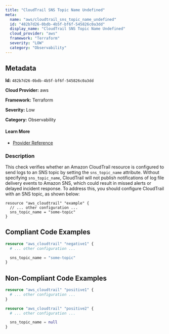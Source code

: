 ```yaml
---
title: "CloudTrail SNS Topic Name Undefined"
meta:
  name: "aws/cloudtrail_sns_topic_name_undefined"
  id: "482b7d26-0bdb-4b5f-bf6f-545826c0a3dd"
  display_name: "CloudTrail SNS Topic Name Undefined"
  cloud_provider: "aws"
  framework: "Terraform"
  severity: "LOW"
  category: "Observability"
---
```

## Metadata

**Id:** `482b7d26-0bdb-4b5f-bf6f-545826c0a3dd`

**Cloud Provider:** aws

**Framework:** Terraform

**Severity:** Low

**Category:** Observability

#### Learn More

 - [Provider Reference](https://registry.terraform.io/providers/hashicorp/aws/latest/docs/resources/cloudtrail)

### Description

 This check verifies whether an Amazon CloudTrail resource is configured to send logs to an SNS topic by setting the `sns_topic_name` attribute. Without specifying `sns_topic_name`, CloudTrail will not publish notifications of log file delivery events to Amazon SNS, which could result in missed alerts or delayed incident response. To address this, you should configure CloudTrail with an SNS topic, as shown below:

```
resource "aws_cloudtrail" "example" {
  // ... other configuration ...
  sns_topic_name = "some-topic"
}
```


## Compliant Code Examples
```terraform
resource "aws_cloudtrail" "negative1" {
  # ... other configuration ...

  sns_topic_name = "some-topic"
}
```
## Non-Compliant Code Examples
```terraform
resource "aws_cloudtrail" "positive1" {
  # ... other configuration ...
}

resource "aws_cloudtrail" "positive2" {
  # ... other configuration ...

  sns_topic_name = null
}
```